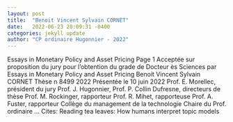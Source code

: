 ```yaml
---
layout: post
title:  "Benoit Vincent Sylvain CORNET"
date:   2022-06-23 20:09:31 -0400
categories: jekyll update
author: "CP ordinaire Hugonnier - 2022"
---
```

Essays in Monetary Policy and Asset Pricing Page 1 Acceptée sur proposition du jury   pour l’obtention du grade de Docteur ès Sciences par Essays in Monetary Policy and   Asset Pricing Benoit Vincent Sylvain CORNET Thèse n 8499 2022 Présentée le 10 juin   2022 Prof. E. Morellec, président du jury Prof. J. Hugonnier, Prof. P. Collin Dufresne,   directeurs de thèse Prof. M. Rockinger, rapporteur Prof. R. Mihet, rapporteuse Prof. A.   Fuster, rapporteur Collège du management de la technologie Chaire du Prof. ordinaire …
Cites: ‪Reading tea leaves: How humans interpret topic models‬  